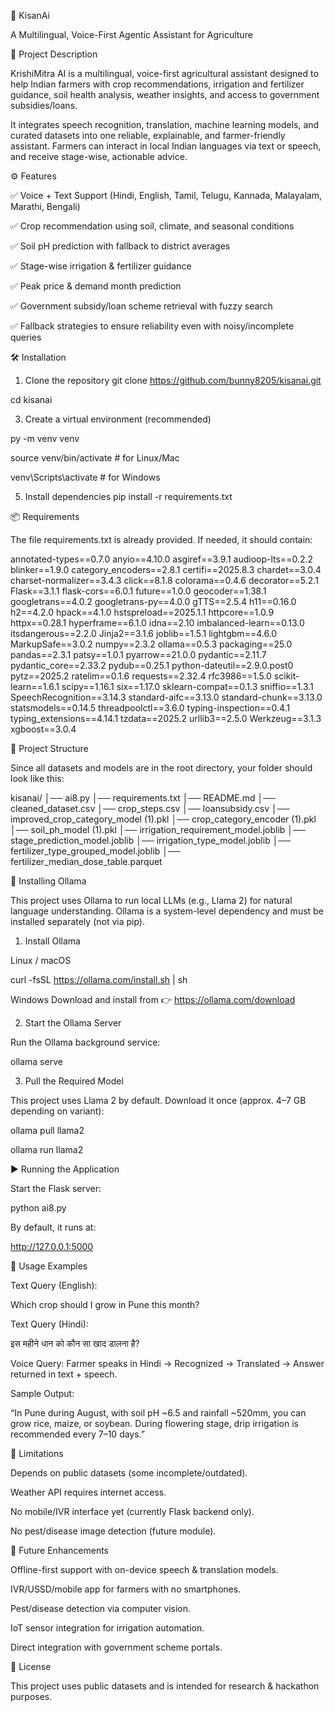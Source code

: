 🌾 KisanAi

A Multilingual, Voice-First Agentic Assistant for Agriculture

📌 Project Description

KrishiMitra AI is a multilingual, voice-first agricultural assistant designed to help Indian farmers with crop recommendations, irrigation and fertilizer guidance, soil health analysis, weather insights, and access to government subsidies/loans.

It integrates speech recognition, translation, machine learning models, and curated datasets into one reliable, explainable, and farmer-friendly assistant. Farmers can interact in local Indian languages via text or speech, and receive stage-wise, actionable advice.

⚙️ Features

✅ Voice + Text Support (Hindi, English, Tamil, Telugu, Kannada, Malayalam, Marathi, Bengali)

✅ Crop recommendation using soil, climate, and seasonal conditions

✅ Soil pH prediction with fallback to district averages

✅ Stage-wise irrigation & fertilizer guidance

✅ Peak price & demand month prediction

✅ Government subsidy/loan scheme retrieval with fuzzy search

✅ Fallback strategies to ensure reliability even with noisy/incomplete queries

🛠️ Installation
1. Clone the repository
git clone https://github.com/bunny8205/kisanai.git


cd kisanai

3. Create a virtual environment (recommended)
   
py -m venv venv

source venv/bin/activate   # for Linux/Mac

venv\Scripts\activate      # for Windows

5. Install dependencies
pip install -r requirements.txt

📦 Requirements

The file requirements.txt is already provided.
If needed, it should contain:

annotated-types==0.7.0
anyio==4.10.0
asgiref==3.9.1
audioop-lts==0.2.2
blinker==1.9.0
category_encoders==2.8.1
certifi==2025.8.3
chardet==3.0.4
charset-normalizer==3.4.3
click==8.1.8
colorama==0.4.6
decorator==5.2.1
Flask==3.1.1
flask-cors==6.0.1
future==1.0.0
geocoder==1.38.1
googletrans==4.0.2
googletrans-py==4.0.0
gTTS==2.5.4
h11==0.16.0
h2==4.2.0
hpack==4.1.0
hstspreload==2025.1.1
httpcore==1.0.9
httpx==0.28.1
hyperframe==6.1.0
idna==2.10
imbalanced-learn==0.13.0
itsdangerous==2.2.0
Jinja2==3.1.6
joblib==1.5.1
lightgbm==4.6.0
MarkupSafe==3.0.2
numpy==2.3.2
ollama==0.5.3
packaging==25.0
pandas==2.3.1
patsy==1.0.1
pyarrow==21.0.0
pydantic==2.11.7
pydantic_core==2.33.2
pydub==0.25.1
python-dateutil==2.9.0.post0
pytz==2025.2
ratelim==0.1.6
requests==2.32.4
rfc3986==1.5.0
scikit-learn==1.6.1
scipy==1.16.1
six==1.17.0
sklearn-compat==0.1.3
sniffio==1.3.1
SpeechRecognition==3.14.3
standard-aifc==3.13.0
standard-chunk==3.13.0
statsmodels==0.14.5
threadpoolctl==3.6.0
typing-inspection==0.4.1
typing_extensions==4.14.1
tzdata==2025.2
urllib3==2.5.0
Werkzeug==3.1.3
xgboost==3.0.4

📂 Project Structure

Since all datasets and models are in the root directory, your folder should look like this:

kisanai/
│── ai8.py
│── requirements.txt
│── README.md
│── cleaned_dataset.csv
│── crop_steps.csv
│── loansubsidy.csv
│── improved_crop_category_model (1).pkl
│── crop_category_encoder (1).pkl
│── soil_ph_model (1).pkl
│── irrigation_requirement_model.joblib
│── stage_prediction_model.joblib
│── irrigation_type_model.joblib
│── fertilizer_type_grouped_model.joblib
│── fertilizer_median_dose_table.parquet


🧩 Installing Ollama

This project uses Ollama to run local LLMs (e.g., Llama 2) for natural language understanding.
Ollama is a system-level dependency and must be installed separately (not via pip).

1. Install Ollama

Linux / macOS

curl -fsSL https://ollama.com/install.sh | sh


Windows
Download and install from 👉 https://ollama.com/download

2. Start the Ollama Server

Run the Ollama background service:

ollama serve

3. Pull the Required Model

This project uses Llama 2 by default.
Download it once (approx. 4–7 GB depending on variant):

ollama pull llama2

ollama run llama2

▶️ Running the Application

Start the Flask server:

python ai8.py


By default, it runs at:

http://127.0.0.1:5000

🚀 Usage Examples

Text Query (English):

Which crop should I grow in Pune this month?


Text Query (Hindi):

इस महीने धान को कौन सा खाद डालना है?


Voice Query:
Farmer speaks in Hindi → Recognized → Translated → Answer returned in text + speech.

Sample Output:

“In Pune during August, with soil pH ~6.5 and rainfall ~520mm, you can grow rice, maize, or soybean. During flowering stage, drip irrigation is recommended every 7–10 days.”

🚧 Limitations

Depends on public datasets (some incomplete/outdated).

Weather API requires internet access.

No mobile/IVR interface yet (currently Flask backend only).

No pest/disease image detection (future module).

🔮 Future Enhancements

Offline-first support with on-device speech & translation models.

IVR/USSD/mobile app for farmers with no smartphones.

Pest/disease detection via computer vision.

IoT sensor integration for irrigation automation.

Direct integration with government scheme portals.

📜 License

This project uses public datasets and is intended for research & hackathon purposes.

